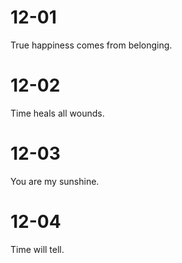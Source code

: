 # 12-01

True happiness comes from belonging.

# 12-02

Time heals all wounds.

# 12-03

You are my sunshine.

# 12-04

Time will tell.
